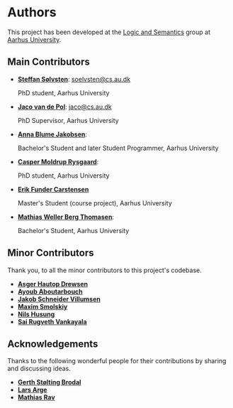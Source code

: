 # Authors

This project has been developed at the [Logic and Semantics](https://logsem.github.io/)
group at [Aarhus University](https://cs.au.dk).

## Main Contributors

- **[Steffan Sølvsten](https://ssoelvsten.github.io/)**:
  [soelvsten@cs.au.dk](mailto:soelvsten@cs.au.dk)

  PhD student, Aarhus University

- **[Jaco van de Pol](https://cs.au.dk/~jaco/)**:
  [jaco@cs.au.dk](mailto:jaco@cs.au.dk)

  PhD Supervisor, Aarhus University

- **[Anna Blume Jakobsen](https://github.com/AnnaBlume99)**:

  Bachelor's Student and later Student Programmer, Aarhus University

- **[Casper Moldrup Rysgaard](https://github.com/Crowton)**:

  PhD student, Aarhus University

- **[Erik Funder Carstensen](https://github.com/halvko)**

  Master's Student (course project), Aarhus University

- **[Mathias Weller Berg Thomasen](https://github.com/MathiasWeller42)**:

  Bachelor's Student, Aarhus University

## Minor Contributors

Thank you, to all the minor contributors to this project's codebase.

- **[Asger Hautop Drewsen](https://github.com/Tyilo)**
- **[Ayoub Aboutarbouch](https://github.com/itsmeYO92)**
- **[Jakob Schneider Villumsen](https://github.com/jaschdoc)**
- **[Maxim Smolskiy](https://github.com/MaximSmolskiy)**
- **[Nils Husung](https://github.com/nhusung)**
- **[Sai Rugveth Vankayala](https://github.com/rugveth1210)**

## Acknowledgements

Thanks to the following wonderful people for their contributions by sharing and discussing ideas.

- **[Gerth Stølting Brodal](https://cs.au.dk/~gerth/)**
- **[Lars Arge](http://lars.arge.dk/)**
- **[Mathias Rav](https://github.com/Mortal)**
